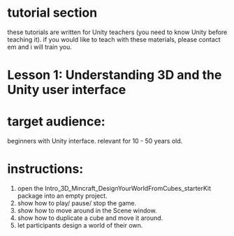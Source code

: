 # tutorial section 
these tutorials are written for Unity teachers (you need to know Unity before teaching it).
if you would like to teach with these materials, please contact em and i will train you.


# Lesson 1: Understanding 3D and the Unity user interface
# target audience: 
beginners with Unity interface. relevant for 10 - 50 years old.
# instructions: 
1. open the Intro_3D_Mincraft_DesignYourWorldFromCubes_starterKit package into an empty project.
2. show how to play/ pause/ stop the game.
3. show how to move around in the Scene window.
4. show how to duplicate a cube and move it around.
5. let participants design a world of their own.
